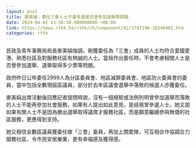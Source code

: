 ```yaml
---
layout: post
title: 麥美娟：委任三會人士不會考慮是否曾參加選舉等問題
date: 2024-04-02 13:56:56.000000000 +08:00
link: https://news.rthk.hk/rthk/ch/component/k2/1747196-20240402.htm
categories: rthk
---
```


民政及青年事務局局長麥美娟強調，剛獲委任為「三會」成員的人士均符合愛國愛港、熟悉社區及對服務社區有熱誠的人士。當局作出委任時，不會考慮相關人士是否曾參加選舉、選舉取得多少票等問題。

政府昨日公布委任2999人為分區委員會、地區滅罪委員會、地區防火委員會的委員，當中包括全數現屆區議員，部分於去年區議會選舉中落敗的候選人亦獲委任。

麥美娟出席活動後回應記者提問時說，沒有一個規矩或法例列明曾參加選舉而落敗的人士不能再參加社會服務，如果有人提出如此意見，是歧視曾參選人士。她又說如果有關人士不是因為勝出選舉取得議席才服務社區，而是願意繼續參與無償的社區服務，更應得到支持。

她又相信全數區議員獲委任做「三會」委員，再加上關愛隊，可互相合作協調合力服務社區，令市民安居樂業，更有幸福感及獲得感。
